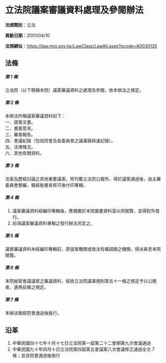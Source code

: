 # 立法院議案審議資料處理及參閱辦法




**法規類別**：立法

**異動日期**：2001/04/10  

**法規網址**：https://law.moj.gov.tw/LawClass/LawAll.aspx?pcode=A0030135



## 法條
##### 第 1 條
立法院（以下簡稱本院）議案審議資料之處理及參閱，依本辦法之規定。

##### 第 2 條
本辦法所稱議案審議資料如下：  
一、提案文書。  
二、書面意見。  
三、審查報告。  
四、會議紀錄（包括院會及各委員會之議事錄與速記錄）。  
五、法律條文。  
六、其他有關資料。

##### 第 3 條
法案及歷經討論之其他重要議案，除刊載立法院公報外，得於議案通過後，由主審委員會整編，報經秘書長核可後付印專輯。

##### 第 4 條
1. 議案審議資料經編印專輯後，應備置於本院圖書資料室以供閱覽，並得對外發行。
1. 前項議案審議資料專輯之發行辦法另定之。

##### 第 5 條
議案審議資料未經編印專輯前，原提案機關或依法有權調閱之機關，得派員至本院閱覽。

##### 第 6 條
本院秘密會議議案之審議資料，經依立法院議事規則第五十一條之規定予以公開者，適用前條之規定。

##### 第 7 條
本辦法報經院會通過後施行。

## 沿革
1. 中華民國四十七年十月十七日立法院第一屆第二十二會期第九次會議通過
1. 中華民國九十年四月十日立法院第四屆第五會議第八次會議修正通過全文 7  條；並自院會通過後施行

